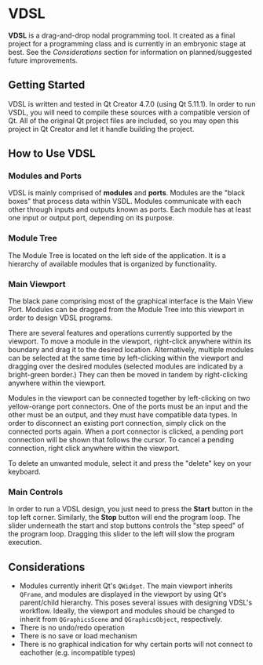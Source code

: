# VDSL

**VDSL** is a drag-and-drop nodal programming tool. It created as a final project for a programming class and is currently in an embryonic stage at best. See the *Considerations* section for information on planned/suggested future improvements.

## Getting Started

VDSL is written and tested in Qt Creator 4.7.0 (using Qt 5.11.1). In order to run VSDL, you will need to compile these sources with a compatible version of Qt. All of the original Qt project files are included, so you may open this project in Qt Creator and let it handle building the project.

## How to Use VDSL

### Modules and Ports
VDSL is mainly comprised of **modules** and **ports**. Modules are the "black boxes" that process data within VSDL. Modules communicate with each other through inputs and outputs known as ports. Each module has at least one input or output port, depending on its purpose.

### Module Tree
The Module Tree is located on the left side of the application. It is a hierarchy of available modules that is organized by functionality.

### Main Viewport
The black pane comprising most of the graphical interface is the Main View Port. Modules can be dragged from the Module Tree into this viewport in order to design VDSL programs.

There are several features and operations currently supported by the viewport. To move a module in the viewport, right-click anywhere within its boundary and drag it to the desired location. Alternatively, multiple modules can be selected at the same time by left-clicking within the viewport and dragging over the desired modules (selected modules are indicated by a bright-green border.) They can then be moved in tandem by right-clicking anywhere within the viewport.

Modules in the viewport can be connected together by left-clicking on two yellow-orange port connectors. One of the ports must be an input and the other must be an output, and they must have compatible data types. In order to disconnect an existing port connection, simply click on the connected ports again. When a port connector is clicked, a pending port connection will be shown that follows the cursor. To cancel a pending connection, right click anywhere within the viewport.

To delete an unwanted module, select it and press the "delete" key on your keyboard.
### Main Controls
In order to run a VDSL design, you just need to press the **Start** button in the top left corner. Similarly, the **Stop** button will end the program loop. The slider underneath the start and stop buttons controls the "step speed" of the program loop. Dragging this slider to the left will slow the program execution.

## Considerations

- Modules currently inherit Qt's `QWidget`. The main viewport inherits `QFrame`, and modules are displayed in the viewport by using Qt's parent/child hierarchy. This poses several issues with designing VDSL's workflow. Ideally, the viewport and modules should be changed to inherit from `QGraphicsScene` and `QGraphicsObject`, respectively.
- There is no undo/redo operation
- There is no save or load mechanism
- There is no graphical indication for why certain ports will not connect to eachother (e.g. incompatible types)